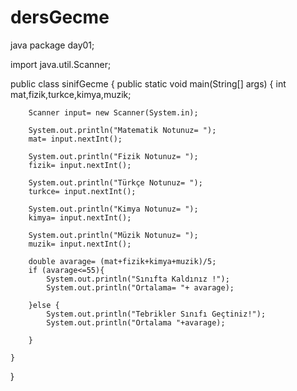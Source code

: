 # dersGecme
java 
package day01;


import java.util.Scanner;

public class sinifGecme {
    public static void main(String[] args) {
        int mat,fizik,turkce,kimya,muzik;

        Scanner input= new Scanner(System.in);

        System.out.println("Matematik Notunuz= ");
        mat= input.nextInt();

        System.out.println("Fizik Notunuz= ");
        fizik= input.nextInt();

        System.out.println("Türkçe Notunuz= ");
        turkce= input.nextInt();

        System.out.println("Kimya Notunuz= ");
        kimya= input.nextInt();

        System.out.println("Müzik Notunuz= ");
        muzik= input.nextInt();

        double avarage= (mat+fizik+kimya+muzik)/5;
        if (avarage<=55){
            System.out.println("Sınıfta Kaldınız !");
            System.out.println("Ortalama= "+ avarage);

        }else {
            System.out.println("Tebrikler Sınıfı Geçtiniz!");
            System.out.println("Ortalama "+avarage);

        }

    }
}
